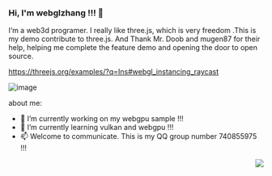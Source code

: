 ### Hi, I'm webglzhang !!! 👋

   I‘m a web3d programer. I really like three.js, which is very freedom .This is my demo contribute to three.js. And Thank Mr. Doob and mugen87 for their help, helping me complete the feature demo and opening the door to open source. 

https://threejs.org/examples/?q=Ins#webgl_instancing_raycast

![image](https://user-images.githubusercontent.com/35362084/141679088-ecbbb4fb-8188-46c7-9dbe-cb2216d0552e.png)

  
about me:
- 🔭 I’m currently working on my webgpu sample !!!
- 🌱 I’m currently learning vulkan and webgpu !!!
- 📫 Welcome to communicate. This is my QQ group number 740855975 !!!


<img align="right" src="https://github-readme-stats.vercel.app/api?username=webglzhang&show_icons=true&icon_color=CE1D2D&text_color=718096&bg_color=ffffff&hide_title=true" />



<!--
**webglzhang/webglzhang** is a ✨ _special_ ✨ repository because its `README.md` (this file) appears on your GitHub profile.

Here are some ideas to get you started:

- 🔭 I’m currently working on ...
- 🌱 I’m currently learning ...
- 👯 I’m looking to collaborate on ...
- 🤔 I’m looking for help with ...
- 💬 Ask me about ...
- 📫 How to reach me: ...
- 😄 Pronouns: ...
- ⚡ Fun fact: ...
-->
